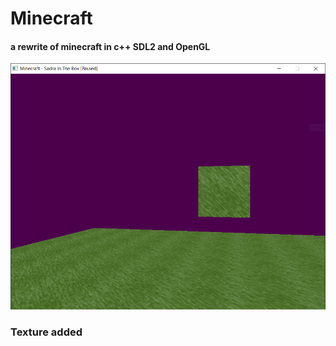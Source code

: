 <h1>Minecraft</h1>
<h4>a rewrite of minecraft in c++ SDL2 and OpenGL</h4>

<img src="./ss.png">

<h3>Texture added</h3>